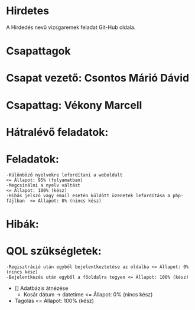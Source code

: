 # Hirdetes
A Hirdedés nevű vizsgaremek feladat Git-Hub oldala.

##

# Csapattagok


# Csapat vezető: Csontos Márió Dávid

# Csapattag: Vékony Marcell

##

# Hátralévő feladatok:

  # Feladatok:

    -Különböző nyelvekre lefordítani a weboldalt                                <= Állapot: 95% (folyamatban)
    -Megcsinálni a nyelv váltást                                                <= Állapot: 100% (kész)
    -Hibás jelszó vagy email esetén küldött üzenetek lefordítása a php-fájlban  <= Állapot: 0% (nincs kész)

  # Hibák:
    
  # QOL szükségletek:

    -Regisztráció után egyből bejelentkeztetése az oldalba <= Állapot: 0% (nincs kész)
    -Bejelentkezés után egyből a főoldalra tegyen <= Állapot: 100% (kész)

- [] Adatbázis átnézése 
  - Kosár dátum -> datetime   <= Állapot: 0% (nincs kész)
- Tagolás                     <= Állapot: 100% (kész)